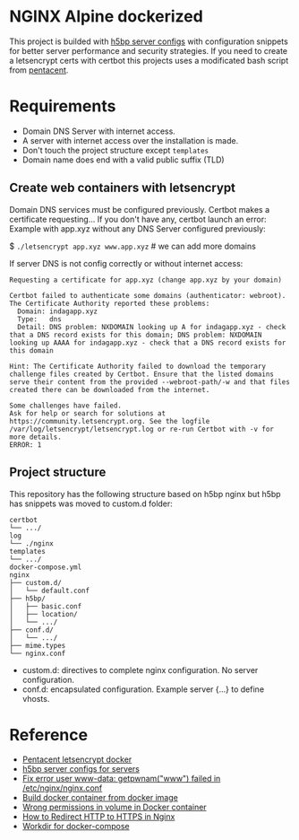 # NGINX Alpine dockerized

This project is builded with [h5bp server configs](https://github.com/h5bp/server-configs-nginx.git) with configuration snippets for better server performance and security strategies.
If you need to create a letsencrypt certs with certbot this projects uses a modificated bash script from [pentacent](https://pentacent.medium.com/nginx-and-lets-encrypt-with-docker-in-less-than-5-minutes-b4b8a60d3a71).

# Requirements

* Domain DNS Server with internet access.
* A server with internet access over the installation is made.
* Don't touch the project structure except `templates`
* Domain name does end with a valid public suffix (TLD)

## Create web containers with letsencrypt

Domain DNS services must be configured previously. Certbot makes a certificate requesting... If you don't have any, certbot launch an error:
Example with app.xyz without any DNS Server configured previously:

$ `./letsencrypt app.xyz www.app.xyz` # we can add more domains

If server DNS is not config correctly or without internet access:

```text
Requesting a certificate for app.xyz (change app.xyz by your domain)

Certbot failed to authenticate some domains (authenticator: webroot). The Certificate Authority reported these problems:
  Domain: indagapp.xyz
  Type:   dns
  Detail: DNS problem: NXDOMAIN looking up A for indagapp.xyz - check that a DNS record exists for this domain; DNS problem: NXDOMAIN looking up AAAA for indagapp.xyz - check that a DNS record exists for this domain

Hint: The Certificate Authority failed to download the temporary challenge files created by Certbot. Ensure that the listed domains serve their content from the provided --webroot-path/-w and that files created there can be downloaded from the internet.

Some challenges have failed.
Ask for help or search for solutions at https://community.letsencrypt.org. See the logfile /var/log/letsencrypt/letsencrypt.log or re-run Certbot with -v for more details.
ERROR: 1
```

## Project structure

This repository has the following structure based on h5bp nginx but h5bp has snippets was moved to custom.d folder:

```text
certbot
└── .../
log
└── ./nginx
templates
└── .../
docker-compose.yml
nginx
├── custom.d/
│   └── default.conf
├── h5bp/
│   ├── basic.conf
│   ├── location/
│   └── .../
├── conf.d/
│   └── .../
├── mime.types
└── nginx.conf
```

* custom.d: directives to complete nginx configuration. No server configuration.
* conf.d: encapsulated configuration. Example server {...} to define vhosts.

# Reference

* [Pentacent letsencrypt docker](https://pentacent.medium.com/nginx-and-lets-encrypt-with-docker-in-less-than-5-minutes-b4b8a60d3a71)
* [h5bp server configs for servers](https://github.com/h5bp/server-configs-nginx.git)
* [Fix error user www-data: getpwnam("www") failed in /etc/nginx/nginx.conf](http://blog.tobiasforkel.de/en/2016/09/10/nginx-docker-container-and-getpwnamwww-data-problem/)
* [Build docker container from docker image](https://docs.docker.com/compose/compose-file/build/#illustrative-sample)
* [Wrong permissions in volume in Docker container](https://stackoverflow.com/a/59879136)
* [How to Redirect HTTP to HTTPS in Nginx](https://phoenixnap.com/kb/redirect-http-to-https-nginx)
* [Workdir for docker-compose](https://stackoverflow.com/a/43290357)
